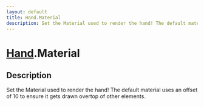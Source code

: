 ```yaml
---
layout: default
title: Hand.Material
description: Set the Material used to render the hand! The default material uses an offset of 10 to ensure it gets drawn overtop of other elements.
---
```

# [Hand]({{site.url}}/Pages/Reference/Hand.html).Material

## Description
Set the Material used to render the hand! The default
material uses an offset of 10 to ensure it gets drawn overtop of
other elements.

